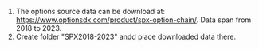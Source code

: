 1. The options source data can be download at: https://www.optionsdx.com/product/spx-option-chain/. Data span from 2018 to 2023.
2. Create folder "SPX2018-2023" andd place downloaded data there.
